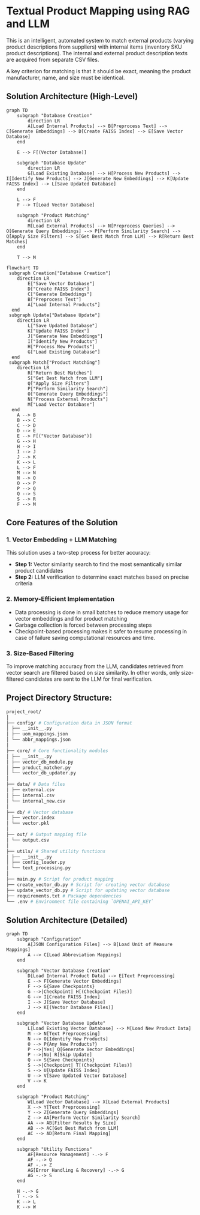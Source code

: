 # Textual Product Mapping using RAG and LLM

This is an intelligent, automated system to match external products (varying product descriptions from suppliers) with internal items (inventory SKU product descriptions). The internal and external product description texts are acquired from separate CSV files.

A key criterion for matching is that it should be exact, meaning the product manufacturer, name, and size must be identical.

## Solution Architecture (High-Level)

```mermaid
graph TD
    subgraph "Database Creation"
        direction LR
        A[Load Internal Products] --> B[Preprocess Text] --> C[Generate Embeddings] --> D[Create FAISS Index] --> E[Save Vector Database]
    end

    E --> F[(Vector Database)]

    subgraph "Database Update"
        direction LR
        G[Load Existing Database] --> H[Process New Products] --> I[Identify New Products] --> J[Generate New Embeddings] --> K[Update FAISS Index] --> L[Save Updated Database]
    end

    L --> F
    F --> T[Load Vector Database]

    subgraph "Product Matching"
        direction LR
        M[Load External Products] --> N[Preprocess Queries] --> O[Generate Query Embeddings] --> P[Perform Similarity Search] --> Q[Apply Size Filters] --> S[Get Best Match from LLM] --> R[Return Best Matches]
    end

    T --> M
```

```mermaid
flowchart TD
 subgraph Creation["Database Creation"]
    direction LR
        E["Save Vector Database"]
        D["Create FAISS Index"]
        C["Generate Embeddings"]
        B["Preprocess Text"]
        A["Load Internal Products"]
  end
 subgraph Update["Database Update"]
    direction LR
        L["Save Updated Database"]
        K["Update FAISS Index"]
        J["Generate New Embeddings"]
        I["Identify New Products"]
        H["Process New Products"]
        G["Load Existing Database"]
  end
 subgraph Match["Product Matching"]
    direction LR
        R["Return Best Matches"]
        S["Get Best Match from LLM"]
        Q["Apply Size Filters"]
        P["Perform Similarity Search"]
        O["Generate Query Embeddings"]
        N["Process External Products"]
        M["Load Vector Database"]
  end
    A --> B
    B --> C
    C --> D
    D --> E
    E --> F[("Vector Database")]
    G --> H
    H --> I
    I --> J
    J --> K
    K --> L
    L --> F
    M --> N
    N --> O
    O --> P
    P --> Q
    Q --> S
    S --> R
    F --> M
```

## Core Features of the Solution

### 1. Vector Embedding + LLM Matching

This solution uses a two-step process for better accuracy:

- **Step 1:** Vector similarity search to find the most semantically similar product candidates
- **Step 2:** LLM verification to determine exact matches based on precise criteria

### 2. Memory-Efficient Implementation

- Data processing is done in small batches to reduce memory usage for vector embeddings and for product matching
- Garbage collection is forced between processing steps
- Checkpoint-based processing makes it safer to resume processing in case of failure saving computational resources and time.

### 3. Size-Based Filtering

To improve matching accuracy from the LLM, candidates retrieved from vector search are filtered based on size similarity. In other words, only size-filtered candidates are sent to the LLM for final verification.

## Project Directory Structure:

```bash
project_root/
│
├── config/ # Configuration data in JSON format
│ ├── __init__.py
│ ├── uom_mappings.json
│ └── abbr_mappings.json
│
├── core/ # Core functionality modules
│ ├── __init__.py
│ ├── vector_db_module.py
│ ├── product_matcher.py
│ └── vector_db_updater.py
│
├── data/ # Data files
│ ├── external.csv
│ ├── internal.csv
│ └── internal_new.csv
│
├── db/ # Vector database
│ ├── vector.index
│ └── vector.pkl
│
├── out/ # Output mapping file
│ └── output.csv
│
├── utils/ # Shared utility functions
│ ├── __init__.py
│ ├── config_loader.py
│ └── text_processing.py
│
├── main.py # Script for product mapping
├── create_vector_db.py # Script for creating vector database
├── update_vector_db.py # Script for updating vector database
├── requirements.txt # Package dependencies
└── .env # Environment file containing `OPENAI_API_KEY`
```

## Solution Architecture (Detailed)

```mermaid
graph TD
    subgraph "Configuration"
        A[JSON Configuration Files] --> B[Load Unit of Measure Mappings]
        A --> C[Load Abbreviation Mappings]
    end

    subgraph "Vector Database Creation"
        D[Load Internal Product Data] --> E[Text Preprocessing]
        E --> F[Generate Vector Embeddings]
        F --> G{Save Checkpoints}
        G -->|Checkpoint| H[(Checkpoint Files)]
        G --> I[Create FAISS Index]
        I --> J[Save Vector Database]
        J --> K[(Vector Database Files)]
    end

    subgraph "Vector Database Update"
        L[Load Existing Vector Database] --> M[Load New Product Data]
        M --> N[Text Preprocessing]
        N --> O[Identify New Products]
        O --> P{Any New Products?}
        P -->|Yes| Q[Generate Vector Embeddings]
        P -->|No| R[Skip Update]
        Q --> S{Save Checkpoints}
        S -->|Checkpoint| T[(Checkpoint Files)]
        S --> U[Update FAISS Index]
        U --> V[Save Updated Vector Database]
        V --> K
    end

    subgraph "Product Matching"
        W[Load Vector Database] --> X[Load External Products]
        X --> Y[Text Preprocessing]
        Y --> Z[Generate Query Embeddings]
        Z --> AA[Perform Vector Similarity Search]
        AA --> AB[Filter Results by Size]
        AB --> AC[Get Best Match from LLM]
        AC --> AD[Return Final Mapping]
    end

    subgraph "Utility Functions"
        AF[Resource Management] -.-> F
        AF -.-> Q
        AF -.-> Z
        AG[Error Handling & Recovery] -.-> G
        AG -.-> S
    end

    H -.-> G
    T -.-> S
    K --> L
    K --> W
```
